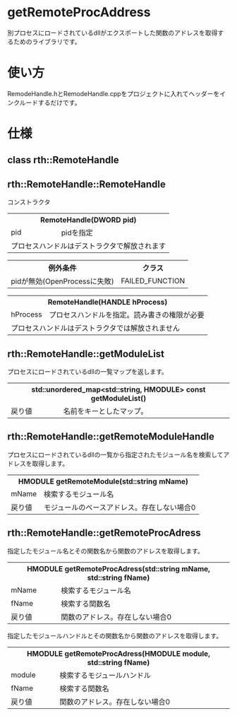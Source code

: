 # getRemoteProcAddress
別プロセスにロードされているdllがエクスポートした関数のアドレスを取得するためのライブラリです。  
# 使い方  
RemodeHandle.hとRemodeHandle.cppをプロジェクトに入れてヘッダーをインクルードするだけです。
# 仕様
## class rth::RemoteHandle
## rth::RemoteHandle::RemoteHandle 
コンストラクタ
<table>
  <tr>
    <th colspan="2">RemoteHandle(DWORD pid)</th>
  </tr>
  <tr>
    <td>pid</td> <td>pidを指定</td>
  </tr>
   <tr>
    <td colspan="2">プロセスハンドルはデストラクタで解放されます</td>
  </tr>
</table>
<table>
  <tr>
    <th>例外条件</th><th>クラス</th>
  </tr>
  <tr>
    <td>pidが無効(OpenProcessに失敗)</td> <td>FAILED_FUNCTION</td>
  </tr>
</table>

<table>
  <tr>
    <th colspan="2">RemoteHandle(HANDLE hProcess)</th></th>
  </tr>
  <tr>
    <td>hProcess</td> <td>プロセスハンドルを指定。読み書きの権限が必要</td>
  </tr>
   <tr>
    <td colspan="2">プロセスハンドルはデストラクタでは解放されません</td>
  </tr>
</table>  

## rth::RemoteHandle::getModuleList  
プロセスにロードされているdllの一覧マップを返します。
<table>
  <tr>
    <th colspan="2">std::unordered_map&lt;std::string, HMODULE&gt; const getModuleList()</th>
  </tr>
  <tr>
    <td>戻り値</td> <td>名前をキーとしたマップ。</td>
  </tr>
</table>

## rth::RemoteHandle::getRemoteModuleHandle
プロセスにロードされているdllの一覧から指定されたモジュール名を検索してアドレスを取得します。
<table>
  <tr>
    <th colspan="2">HMODULE getRemoteModule(std::string mName)</th>
  </tr>
    <tr>
    <td>mName</td> <td>検索するモジュール名</td>
  </tr>
  <tr>
    <td>戻り値</td> <td>モジュールのベースアドレス。存在しない場合0</td>
  </tr>
</table>  

## rth::RemoteHandle::getRemoteProcAdress  
指定したモジュール名とその関数名から関数のアドレスを取得します。
<table>
  <tr>
    <th colspan="2">HMODULE getRemoteProcAdress(std::string mName, std::string fName)</th>
  </tr>
    <tr>
    <td>mName</td> <td>検索するモジュール名</td>
  </tr>
      <tr>
    <td>fName</td> <td>検索する関数名</td>
  </tr>
  <tr>
    <td>戻り値</td> <td>関数のアドレス。存在しない場合0</td>
  </tr>
</table>
指定したモジュールハンドルとその関数名から関数のアドレスを取得します。
<table>
  <tr>
    <th colspan="2">HMODULE getRemoteProcAdress(HMODULE module, std::string fName)</th>
  </tr>
    <tr>
    <td>module</td> <td>検索するモジュールハンドル</td>
  </tr>
      <tr>
    <td>fName</td> <td>検索する関数名</td>
  </tr>
  <tr>
    <td>戻り値</td> <td>関数のアドレス。存在しない場合0</td>
  </tr>
</table>
